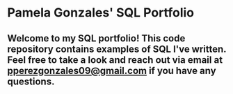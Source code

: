 # Pamela Gonzales' SQL Portfolio


## Welcome to my SQL portfolio! This code repository contains examples of SQL I've written. Feel free to take a look and reach out via email at pperezgonzales09@gmail.com if you have any questions.
